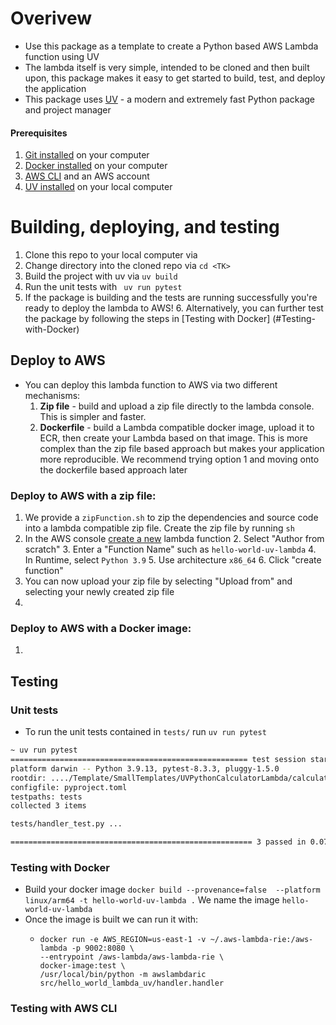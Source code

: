 # Overivew
* Use this package as a template to create a Python based AWS Lambda function using UV
* The lambda itself is very simple, intended to be cloned and then built upon, this package makes it easy to get 
  started to build, test, and deploy the application  
* This package uses [UV](https://docs.astral.sh/uv/) - a modern and  extremely fast Python package and project 
  manager 

#### Prerequisites
1. [Git installed](https://github.com/git-guides/install-git) on your computer
2. [Docker installed](https://docs.docker.com/engine/install/) on your computer
3. [AWS CLI](https://docs.aws.amazon.com/cli/latest/userguide/getting-started-install.html) and an AWS account 
4. [UV installed](https://docs.astral.sh/uv/getting-started/installation/) on your local computer

# Building, deploying, and testing 
1. Clone this repo to your local computer via  <TK command>
2. Change directory into the cloned repo via ```cd <TK>``` 
3. Build the project with uv via ```uv build```
4. Run the unit tests with ``` uv run pytest```
5. If the package is building and the tests are running successfully you're ready to deploy the lambda to AWS!
   6. Alternatively, you can further test the package by following the steps in [Testing with Docker]
      (#Testing-with-Docker) 

## Deploy to AWS
* You can deploy this lambda function to AWS via two different mechanisms:
  1. **Zip file** - build and upload a zip file directly to the lambda console. This is simpler and faster. 
  2. **Dockerfile** - build a Lambda compatible docker image, upload it to ECR, then create your Lambda based on 
     that image. This is more complex than the zip file based approach but makes your application more reproducible. 
     We recommend trying option 1 and moving onto the dockerfile based approach later 

### Deploy to AWS with a zip file:
1. We provide a ```zipFunction.sh``` to zip the dependencies and source code into a lambda compatible zip file. 
   Create the zip file by running ```sh ```
1. In the AWS console [create a new](https://us-east-1.console.aws.amazon.com/lambda/home?region=us-east-1#/create/function) lambda function
   2. Select "Author from scratch"
   3. Enter a "Function Name" such as ```hello-world-uv-lambda```
   4. In Runtime, select ```Python 3.9```
   5. Use architecture ```x86_64```
   6. Click "create function"
7. You can now upload your zip file by selecting "Upload from" and selecting your newly created zip file 
8. 

### Deploy to AWS with a Docker image:
1. 

## Testing

### Unit tests
* To run the unit tests contained in ```tests/``` run ```uv run pytest```
```bash
~ uv run pytest             
===================================================== test session starts =====================================================
platform darwin -- Python 3.9.13, pytest-8.3.3, pluggy-1.5.0
rootdir: ..../Template/SmallTemplates/UVPythonCalculatorLambda/calculator-lambda-uv
configfile: pyproject.toml
testpaths: tests
collected 3 items                                                                                                             

tests/handler_test.py ...                                                                                               [100%]

====================================================== 3 passed in 0.07s ======================================================
```

### Testing with Docker
* Build your docker image ```docker build --provenance=false  --platform linux/arm64 -t hello-world-uv-lambda .``` 
  We name the image ```hello-world-uv-lambda```
* Once the image is built we can run it with:
  * ```
    docker run -e AWS_REGION=us-east-1 -v ~/.aws-lambda-rie:/aws-lambda -p 9002:8080 \                       
    --entrypoint /aws-lambda/aws-lambda-rie \
    docker-image:test \
    /usr/local/bin/python -m awslambdaric src/hello_world_lambda_uv/handler.handler
    ```


### Testing with AWS CLI 